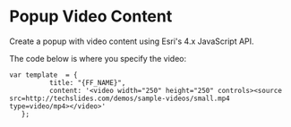 # Popup Video Content

Create a popup with video content using Esri's 4.x JavaScript API.

The code below is where you specify the video:

```
var template  = {  
          title: "{FF_NAME}",
          content: '<video width="250" height="250" controls><source src=http://techslides.com/demos/sample-videos/small.mp4 type=video/mp4></video>'
   };
```
